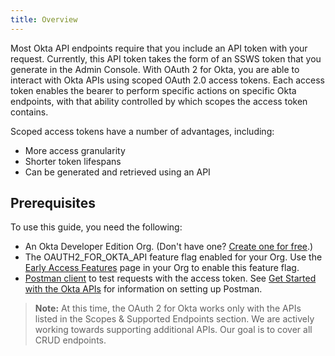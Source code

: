 ```yaml
---
title: Overview
---
```

<ApiLifecycle access="ea" />

Most Okta API endpoints require that you include an API token with your request. Currently, this API token takes the form of an SSWS token that you generate in the Admin Console. With OAuth 2 for Okta, you are able to interact with Okta APIs using scoped OAuth 2.0 access tokens. Each access token enables the bearer to perform specific actions on specific Okta endpoints, with that ability controlled by which scopes the access token contains.

Scoped access tokens have a number of advantages, including:
* More access granularity
* Shorter token lifespans
* Can be generated and retrieved using an API

## Prerequisites
To use this guide, you need the following:

* An Okta Developer Edition Org. (Don't have one? [Create one for free](https://developer.okta.com/signup).)
* The OAUTH2_FOR_OKTA_API feature flag enabled for your Org. Use the [Early Access Features](https://help.okta.com/en/prod/okta_help_CSH.htm#ext_Manage_Early_Access_features) page in your Org to enable this feature flag.
* [Postman client](https://www.getpostman.com/downloads/) to test requests with the access token. See [Get Started with the Okta APIs](https://developer.okta.com/code/rest/) for information on setting up Postman.

> **Note:** At this time, the OAuth 2 for Okta works only with the APIs listed in the <GuideLink link="../scopes">Scopes & Supported Endpoints</GuideLink> section. We are actively working towards supporting additional APIs. Our goal is to cover all CRUD endpoints.

<NextSectionLink/>
